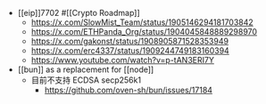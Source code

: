 - [[eip]]7702 #[[Crypto Roadmap]]
	- https://x.com/SlowMist_Team/status/1905146294181703842
	- https://x.com/ETHPanda_Org/status/1904045848889298970
	- https://x.com/gakonst/status/1908905871528353949
	- https://x.com/erc4337/status/1909244749183160394
	- https://www.youtube.com/watch?v=p-tAN3ERI7Y
- [[bun]] as a replacement for [[node]]
	- 目前不支持 ECDSA secp256k1
		- https://github.com/oven-sh/bun/issues/17184